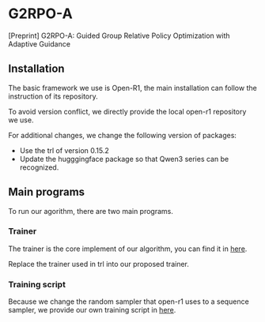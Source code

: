 # G2RPO-A
[Preprint] G2RPO-A: Guided Group Relative Policy Optimization with Adaptive Guidance
## Installation
The basic framework we use is Open-R1, the main installation can follow the instruction of its repository. 

To avoid version conflict, we directly provide the local open-r1 repository we use.

For additional changes, we change the following version of packages:
- Use the trl of version 0.15.2
- Update the hugggingface package so that Qwen3 series can be recognized. 

## Main programs
To run our agorithm, there are two main programs.
### Trainer
The trainer is the core implement of our algorithm, you can find it in [here](./trainer/grpo_trainer_adaptive_final.py).

Replace the trainer used in trl into our proposed trainer. 
### Training script
Because we change the random sampler that open-r1 uses to a sequence sampler, we provide our own training script in [here](./src/grpo.py).

